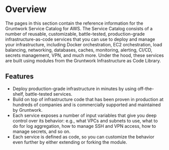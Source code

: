 # Overview

The pages in this section contain the reference information for the Gruntwork
Service Catalog for AWS. The Service Catalog consists of a number of reusable,
customizable, battle-tested, production-grade infrastructure-as-code services
that you can use to deploy and manage your infrastructure, including Docker
orchestration, EC2 orchestration, load balancing, networking, databases, caches,
monitoring, alerting, CI/CD, secrets management, VPN, and much more. Under the
hood, these services are built using modules from the Gruntwork Infrastructure
as Code Library.

## Features

- Deploy production-grade infrastructure in minutes by using off-the-shelf,
  battle-tested services.
- Build on top of infrastructure code that has been proven in production at
  hundreds of companies and is commercially supported and maintained by
  Gruntwork.
- Each service exposes a number of input variables that give you deep control
  over its behavior: e.g., what VPCs and subnets to use, what to do for log
  aggregation, how to manage SSH and VPN access, how to manage secrets, and so
  on.
- Each service is defined as code, so you can customize the behavior even
  further by either extending or forking the module.


<!-- ##DOCS-SOURCER-START
{"sourcePlugin":"Local File Copier","hash":"393920e3cb950f4cefe7cf6bd157e617"}
##DOCS-SOURCER-END -->
